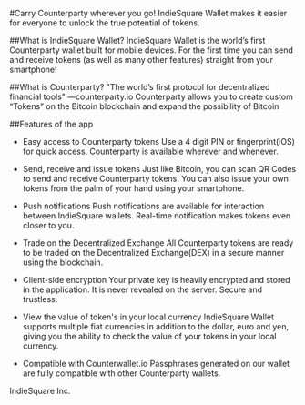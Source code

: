 #Carry Counterparty wherever you go!
IndieSquare Wallet makes it easier for everyone to unlock the true potential of tokens.

##What is IndieSquare Wallet?
IndieSquare Wallet is the world’s first Counterparty wallet built for mobile devices.
For the first time you can send and receive tokens (as well as many other features) straight from your smartphone!

##What is Counterparty?
"The world’s first protocol for decentralized financial tools" ―counterparty.io
Counterparty allows you to create custom “Tokens” on the Bitcoin blockchain and expand the possibility of Bitcoin

##Features of the app

* Easy access to Counterparty tokens
Use a 4 digit PIN or fingerprint(iOS) for quick access. Counterparty is available wherever and whenever.

* Send, receive and issue tokens
Just like Bitcoin, you can scan QR Codes to send and receive Counterparty tokens. You can also issue your own tokens from the palm of your hand using your smartphone.

* Push notifications
Push notifications are available for interaction between IndieSquare wallets. Real-time notification makes tokens even closer to you.

* Trade on the Decentralized Exchange
All Counterparty tokens are ready to be traded on the Decentralized Exchange(DEX) in a secure manner using the blockchain.

* Client-side encryption
Your private key is heavily encrypted and stored in the application. It is never revealed on the server. Secure and trustless.

* View the value of token's in your local currency
IndieSquare Wallet supports multiple fiat currencies in addition to the dollar, euro and yen, giving you the ability to check the value of your tokens in your local currency.

* Compatible with Counterwallet.io
Passphrases generated on our wallet are fully compatible with other Counterparty wallets.

IndieSquare Inc.
